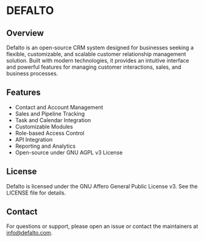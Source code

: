 DEFALTO
==========

Overview
------------
Defalto is an open-source CRM system designed for businesses seeking a flexible, customizable, and scalable customer relationship management solution. Built with modern technologies, it provides an intuitive interface and powerful features for managing customer interactions, sales, and business processes.

Features
------------
- Contact and Account Management
- Sales and Pipeline Tracking
- Task and Calendar Integration
- Customizable Modules
- Role-based Access Control
- API Integration
- Reporting and Analytics
- Open-source under GNU AGPL v3 License

License
------------
Defalto is licensed under the GNU Affero General Public License v3. See the LICENSE file for details.

Contact
------------
For questions or support, please open an issue or contact the maintainers at info@defalto.com.
